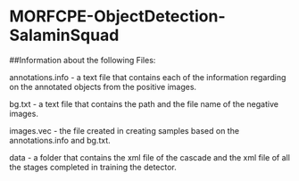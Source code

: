 # MORFCPE-ObjectDetection-SalaminSquad

##Information about the following Files:

annotations.info - a text file that contains each of the information regarding on the annotated objects from the positive images.

bg.txt - a text file that contains the path and the file name of the negative images.

images.vec - the file created in creating samples based on the annotations.info and bg.txt.

data - a folder that contains the xml file of the cascade and the xml file of all the stages completed in training the detector.

